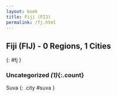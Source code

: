 ```yaml
---
layout: book
title: Fiji (FIJ)
permalink: /fj.html
---
```


## Fiji (FIJ) - 0 Regions, 1 Cities
{: #fj }





### Uncategorized _(1)_{:.count}


Suva  {: .city #suva } <br>


 
